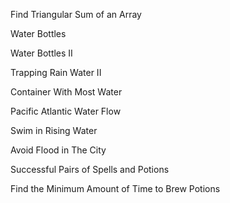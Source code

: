 Find Triangular Sum of an Array

Water Bottles

Water Bottles II

Trapping Rain Water II

Container With Most Water

Pacific Atlantic Water Flow

Swim in Rising Water

Avoid Flood in The City

Successful Pairs of Spells and Potions

Find the Minimum Amount of Time to Brew Potions